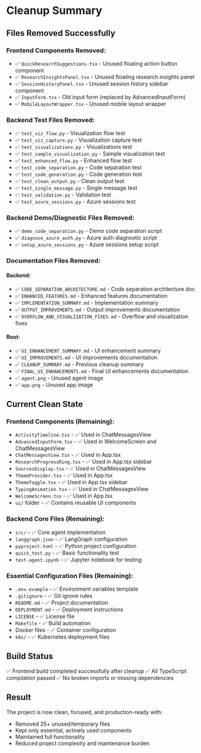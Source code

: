 # Cleanup Summary

## Files Removed Successfully

### Frontend Components Removed:
- ✅ `QuickResearchSuggestions.tsx` - Unused floating action button component
- ✅ `ResearchInsightsPanel.tsx` - Unused floating research insights panel
- ✅ `SessionHistoryPanel.tsx` - Unused session history sidebar component
- ✅ `InputForm.tsx` - Old input form (replaced by AdvancedInputForm)
- ✅ `MobileLayoutWrapper.tsx` - Unused mobile layout wrapper

### Backend Test Files Removed:
- ✅ `test_viz_flow.py` - Visualization flow test
- ✅ `test_viz_capture.py` - Visualization capture test
- ✅ `test_visualizations.py` - Visualizations test
- ✅ `test_sample_visualization.py` - Sample visualization test
- ✅ `test_enhanced_flow.py` - Enhanced flow test
- ✅ `test_code_separation.py` - Code separation test
- ✅ `test_code_generation.py` - Code generation test
- ✅ `test_clean_output.py` - Clean output test
- ✅ `test_single_message.py` - Single message test
- ✅ `test_validation.py` - Validation test
- ✅ `test_azure_sessions.py` - Azure sessions test

### Backend Demo/Diagnostic Files Removed:
- ✅ `demo_code_separation.py` - Demo code separation script
- ✅ `diagnose_azure_auth.py` - Azure auth diagnostic script
- ✅ `setup_azure_sessions.py` - Azure sessions setup script

### Documentation Files Removed:
#### Backend:
- ✅ `CODE_SEPARATION_ARCHITECTURE.md` - Code separation architecture doc
- ✅ `ENHANCED_FEATURES.md` - Enhanced features documentation
- ✅ `IMPLEMENTATION_SUMMARY.md` - Implementation summary
- ✅ `OUTPUT_IMPROVEMENTS.md` - Output improvements documentation
- ✅ `OVERFLOW_AND_VISUALIZATION_FIXES.md` - Overflow and visualization fixes

#### Root:
- ✅ `UI_ENHANCEMENT_SUMMARY.md` - UI enhancement summary
- ✅ `UI_IMPROVEMENTS.md` - UI improvements documentation
- ✅ `CLEANUP_SUMMARY.md` - Previous cleanup summary
- ✅ `FINAL_UI_ENHANCEMENTS.md` - Final UI enhancements documentation
- ✅ `agent.png` - Unused agent image
- ✅ `app.png` - Unused app image

## Current Clean State

### Frontend Components (Remaining):
- `ActivityTimeline.tsx` - ✅ Used in ChatMessagesView
- `AdvancedInputForm.tsx` - ✅ Used in WelcomeScreen and ChatMessagesView
- `ChatMessagesView.tsx` - ✅ Used in App.tsx
- `ResearchProgressRing.tsx` - ✅ Used in App.tsx sidebar
- `SourcesDisplay.tsx` - ✅ Used in ChatMessagesView
- `ThemeProvider.tsx` - ✅ Used in App.tsx
- `ThemeToggle.tsx` - ✅ Used in App.tsx sidebar
- `TypingAnimation.tsx` - ✅ Used in ChatMessagesView
- `WelcomeScreen.tsx` - ✅ Used in App.tsx
- `ui/` folder - ✅ Contains reusable UI components

### Backend Core Files (Remaining):
- `src/` - ✅ Core agent implementation
- `langgraph.json` - ✅ LangGraph configuration
- `pyproject.toml` - ✅ Python project configuration
- `quick_test.py` - ✅ Basic functionality test
- `test-agent.ipynb` - ✅ Jupyter notebook for testing

### Essential Configuration Files (Remaining):
- `.env.example` - ✅ Environment variables template
- `.gitignore` - ✅ Git ignore rules
- `README.md` - ✅ Project documentation
- `DEPLOYMENT.md` - ✅ Deployment instructions
- `LICENSE` - ✅ License file
- `Makefile` - ✅ Build automation
- Docker files - ✅ Container configuration
- `k8s/` - ✅ Kubernetes deployment files

## Build Status
✅ Frontend build completed successfully after cleanup
✅ All TypeScript compilation passed
✅ No broken imports or missing dependencies

## Result
The project is now clean, focused, and production-ready with:
- Removed 25+ unused/temporary files
- Kept only essential, actively used components
- Maintained full functionality
- Reduced project complexity and maintenance burden
